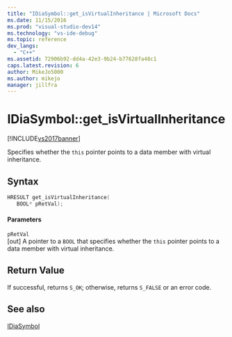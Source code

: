 ```yaml
---
title: "IDiaSymbol::get_isVirtualInheritance | Microsoft Docs"
ms.date: 11/15/2016
ms.prod: "visual-studio-dev14"
ms.technology: "vs-ide-debug"
ms.topic: reference
dev_langs: 
  - "C++"
ms.assetid: 72906b92-dd4a-42e3-9b24-b77628fa48c1
caps.latest.revision: 6
author: MikeJo5000
ms.author: mikejo
manager: jillfra
---
```

# IDiaSymbol::get_isVirtualInheritance
[!INCLUDE[vs2017banner](../../includes/vs2017banner.md)]

Specifies whether the `this` pointer points to a data member with virtual inheritance.  
  
## Syntax  
  
```cpp  
HRESULT get_isVirtualInheritance(   
   BOOL* pRetVal);  
```  
  
#### Parameters  
 `pRetVal`  
 [out] A pointer to a `BOOL` that specifies whether the `this` pointer points to a data member with virtual inheritance.  
  
## Return Value  
 If successful, returns `S_OK`; otherwise, returns `S_FALSE` or an error code.  
  
## See also  
 [IDiaSymbol](../../debugger/debug-interface-access/idiasymbol.md)
